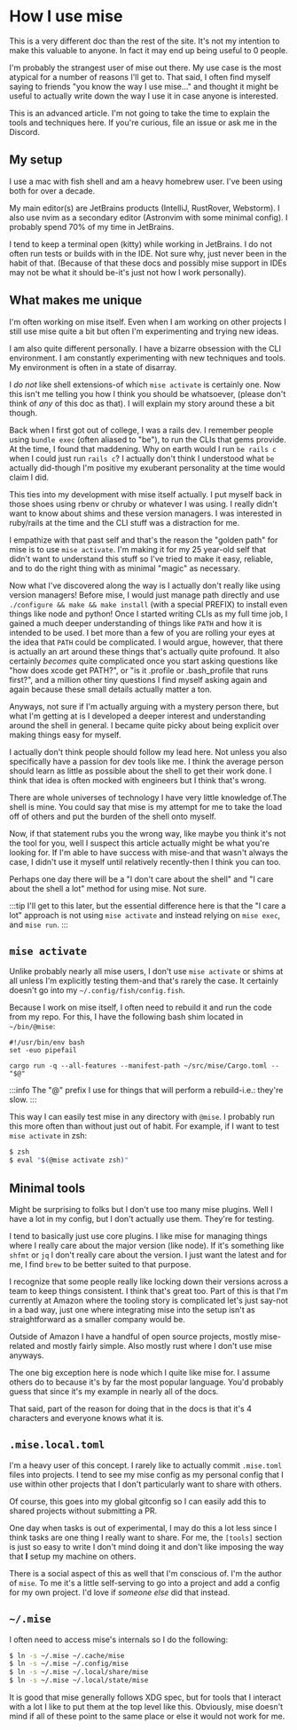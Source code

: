 # How I use mise

This is a very different doc than the rest of the site. It's not my
intention to make this valuable to anyone. In fact it may end up being
useful to 0 people.

I'm probably the strangest user of mise out there. My use case is the
most atypical for a number of reasons I'll get to. That said, I often
find myself saying to friends "you know the way I use mise..." and thought
it might be useful to actually write down the way I use it in case
anyone is interested.

This is an advanced article. I'm not going to take the time to explain
the tools and techniques here. If you're curious, file an issue or ask
me in the Discord.

## My setup

I use a mac with fish shell and am a heavy homebrew user. I've been using
both for over a decade.

My main editor(s) are JetBrains products (IntelliJ, RustRover, Webstorm).
I also use nvim as a secondary editor (Astronvim with some minimal config).
I probably spend 70% of my time in JetBrains.

I tend to keep a terminal open (kitty) while working in JetBrains. I do not
often run tests or builds with in the IDE. Not sure why, just never been
in the habit of that. (Because of that these docs and possibly mise support in
IDEs may not be what it should be-it's just not how I work personally).

## What makes me unique

I'm often working on mise itself. Even when I am working on other projects
I still use mise quite a bit but often I'm experimenting and trying new ideas.

I am also quite different personally. I have a bizarre obsession with
the CLI environment. I am constantly experimenting with new techniques
and tools. My environment is often in a state of disarray.

I _do not_ like shell extensions-of which `mise activate` is certainly one.
Now this isn't me telling you how I think you should be whatsoever,
(please don't think of _any_ of this doc as that). I will explain my
story around these a bit though.

Back when I first got out of college, I was a rails dev. I remember
people using `bundle exec` (often aliased to "be"), to run the CLIs
that gems provide. At the time, I found that maddening. Why on earth
would I run `be rails c` when I could just run `rails c`? I actually
don't think I understood what `be` actually did-though I'm positive my
exuberant personality at the time would claim I did.

This ties into my development with mise itself actually. I put myself
back in those shoes using rbenv or chruby or whatever I was using. I
really didn't want to know about shims and these version managers. I
was interested in ruby/rails at the time and the CLI stuff was a
distraction for me.

I empathize with that past self and that's the reason the
"golden path" for mise is to use `mise activate`. I'm making it for
my 25 year-old self that didn't want to understand this stuff so I've
tried to make it easy, reliable, and to do the right thing with as
minimal "magic" as necessary.

Now what I've discovered along the way is I actually don't really like
using version managers! Before mise, I would just manage path directly
and use `./configure && make && make install` (with a special PREFIX) 
to install even things like node and python! Once I started writing CLIs as my full time job,
I gained a much deeper understanding of things like `PATH` and how it is
intended to be used. I bet more than a few of you are rolling your eyes
at the idea that `PATH` could be complicated. I would argue, however,
that there is actually an art around these things that's actually quite
profound. It also certainly _becomes_ quite complicated once you start
asking questions like "how does xcode get PATH?", or "is it .profile or .bash_profile that runs first?", and a million other tiny questions
I find myself asking again and again because these small details actually matter a ton.

Anyways, not sure if I'm actually arguing with a mystery person there,
but what I'm getting at is I developed a deeper interest and understanding around the shell in general. I became quite picky about being explicit over making things easy for myself.

I actually don't think people should follow my lead here. Not unless
you also specifically have a passion for dev tools like me. I think
the average person should learn as little as possible about the shell
to get their work done. I think that idea is often mocked with engineers
but I think that's wrong.

There are whole universes of technology I have very little knowledge of.The shell is mine. You could say that mise is my attempt for me to take
the load off of others and put the burden of the shell onto myself.

Now, if that statement rubs you the wrong way, like maybe you think
it's not the tool for you, well I suspect this article actually might
be what you're looking for. If I'm able to have success with mise-and
that wasn't always the case, I didn't use it myself until relatively
recently-then I think you can too.

Perhaps one day there will be a "I don't care about the shell" and
"I care about the shell a lot" method for using mise. Not sure.

:::tip
I'll get to this later, but the essential difference here is that the
"I care a lot" approach is not using `mise activate` and instead relying
on `mise exec`, and `mise run`.
:::

## `mise activate`

Unlike probably nearly all mise users, I don't use `mise activate` or
shims at all unless I'm explicitly testing them-and that's rarely the
case. It certainly doesn't go into my `~/.config/fish/config.fish`.

Because I work on mise itself, I often need to rebuild it and run the code from my repo. For this, I have the following bash shim located in
`~/bin/@mise`:

```fish
#!/usr/bin/env bash
set -euo pipefail

cargo run -q --all-features --manifest-path ~/src/mise/Cargo.toml -- "$@"
```

:::info
The "@" prefix I use for things that will perform a rebuild-i.e.: they're slow.
:::

This way I can easily test mise in any directory with `@mise`. I probably
run this more often than without just out of habit. For example, if I want to test `mise activate` in zsh:

```sh
$ zsh
$ eval "$(@mise activate zsh)"
```

## Minimal tools

Might be surprising to folks but I don't use too many mise plugins. Well
I have a lot in my config, but I don't actually use them. They're for
testing.

I tend to basically just use core plugins. I like mise for managing
things where I really care about the major version (like node). If it's
something like `shfmt` or `jq` I don't really care about the version.
I just want the latest and for me, I find `brew` to be better suited to
that purpose.

I recognize that some people really like locking down their versions
across a team to keep things consistent. I think that's great too.
Part of this is that I'm currently at Amazon where the tooling story
is complicated let's just say-not in a bad way, just one where
integrating mise into the setup isn't as straightforward as a smaller
company would be.

Outside of Amazon I have a handful of open source projects, mostly
mise-related and mostly fairly simple. Also mostly rust where I don't
use mise anyways.

The one big exception here is node which I quite like mise for. I assume
others do to because it's by far the most popular language. You'd
probably guess that since it's my example in nearly all of the docs.

That said, part of the reason for doing that in the docs is that it's 4
characters and everyone knows what it is.

## `.mise.local.toml`

I'm a heavy user of this concept. I rarely like to actually commit `.mise.toml`
files into projects. I tend to see my mise config as my personal config that
I use within other projects that I don't particularly want to share with others.

Of course, this goes into my global gitconfig so I can easily add this to
shared projects without submitting a PR.

One day when tasks is out of experimental, I may do this a lot less since I
think tasks are one thing I really want to share. For me, the `[tools]`
section is just so easy to write I don't mind doing it and don't like
imposing the way that **I** setup my machine on others.

There is a social aspect of this as well that I'm conscious of. I'm
the author of `mise`. To me it's a little self-serving to go into a project
and add a config for my own project. I'd love if _someone else_ did that
instead.

## `~/.mise`

I often need to access mise's internals so I do the following:

```sh
$ ln -s ~/.mise ~/.cache/mise
$ ln -s ~/.mise ~/.config/mise
$ ln -s ~/.mise ~/.local/share/mise
$ ln -s ~/.mise ~/.local/state/mise
```

It is good that mise generally follows XDG spec, but for tools that I interact
with a lot I like to put them at the top level like this. Obviously,
mise doesn't mind if all of these point to the same place or else it would
not work for me.
